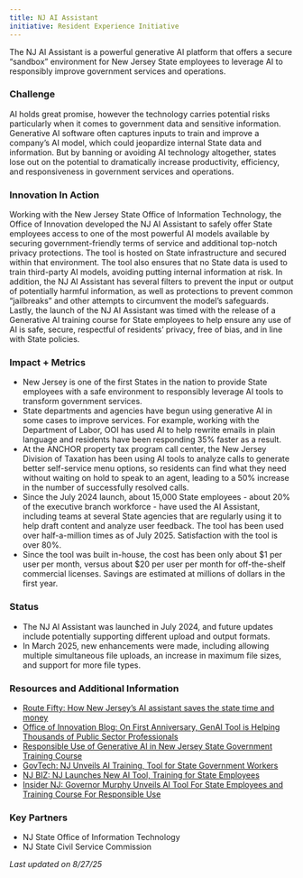 ```yaml
---
title: NJ AI Assistant
initiative: Resident Experience Initiative
---
```


The NJ AI Assistant is a powerful generative AI platform that offers a secure “sandbox” environment for New Jersey State employees to leverage AI to responsibly improve government services and operations. 

### Challenge

AI holds great promise, however the technology carries potential risks particularly when it comes to government data and sensitive information. Generative AI software often captures inputs to train and improve a company’s AI model, which could jeopardize internal State data and information. But by banning or avoiding AI technology altogether, states lose out on the potential to dramatically increase productivity, efficiency, and responsiveness in government services and operations. 

### Innovation In Action

Working with the New Jersey State Office of Information Technology, the Office of Innovation developed the NJ AI Assistant to safely offer State employees access to one of the most powerful AI models available by securing government-friendly terms of service and additional top-notch privacy protections. The tool is hosted on State infrastructure and secured within that environment. The tool also ensures that no State data is used to train third-party AI models, avoiding putting internal information at risk. In addition, the NJ AI Assistant has several filters to prevent the input or output of potentially harmful information, as well as protections to prevent common “jailbreaks” and other attempts to circumvent the model’s safeguards. Lastly, the launch of the NJ AI Assistant was timed with the release of a Generative AI training course for State employees to help ensure any use of AI is safe, secure, respectful of residents’ privacy, free of bias, and in line with State policies.

### Impact \+ Metrics

* New Jersey is one of the first States in the nation to provide State employees with a safe environment to responsibly leverage AI tools to transform government services.   
* State departments and agencies have begun using generative AI in some cases to improve services. For example, working with the Department of Labor, OOI has used AI to help rewrite emails in plain language and residents have been responding 35% faster as a result.   
* At the ANCHOR property tax program call center, the New Jersey Division of Taxation has been using AI tools to analyze calls to generate better self-service menu options, so residents can find what they need without waiting on hold to speak to an agent, leading to a 50% increase in the number of successfully resolved calls.   
* Since the July 2024 launch, about 15,000 State employees \- about 20% of the executive branch workforce \- have used the AI Assistant, including teams at several State agencies that are regularly using it to help draft content and analyze user feedback. The tool has been used over half-a-million times as of July 2025. Satisfaction with the tool is over 80%.
* Since the tool was built in-house, the cost has been only about $1 per user per month, versus about $20 per user per month for off-the-shelf commercial licenses. Savings are estimated at millions of dollars in the first year.

### Status

* The NJ AI Assistant was launched in July 2024, and future updates include potentially supporting different upload and output formats.   
* In March 2025, new enhancements were made, including allowing multiple simultaneous file uploads, an increase in maximum file sizes, and support for more file types. 

### Resources and Additional Information

* [Route Fifty: How New Jersey’s AI assistant saves the state time and money](https://www.route-fifty.com/artificial-intelligence/2025/08/how-new-jerseys-ai-assistant-saves-state-time-and-money/407538/)
* [Office of Innovation Blog: On First Anniversary, GenAI Tool is Helping Thousands of Public Sector Professionals](/blog/2025-07-17-aiassistantanniversary/)
* [Responsible Use of Generative AI in New Jersey State Government Training Course](/skills/ai/)  
* [GovTech: NJ Unveils AI Training, Tool for State Government Workers](https://www.govtech.com/artificial-intelligence/n-j-unveils-ai-training-tool-for-state-government-workers)  
* [NJ BIZ: NJ Launches New AI Tool, Training for State Employees](https://njbiz.com/nj-launches-new-ai-tool-training-for-state-employees/)  
* [Insider NJ: Governor Murphy Unveils AI Tool For State Employees and Training Course For Responsible Use](https://www.insidernj.com/press-release/governor-murphy-unveils-ai-tool-for-state-employees-and-training-course-for-responsible-use/)

### Key Partners

* NJ State Office of Information Technology  
* NJ State Civil Service Commission


*Last updated on 8/27/25*
